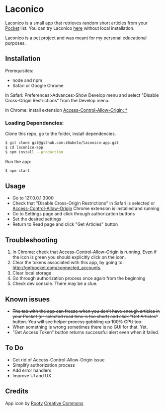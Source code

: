 # Laconico

Laconico is a small app that retrieves random short articles from your [Pocket](https://getpocket.com/) list.
You can try Laconico [here](http://laconico.surge.sh) without local installation.

Laconico is a pet project and was meant for my personal educational purposes.

## Installation
Prerequisites:
- node and npm
- Safari or Google Chrome

In Safari: Preferences>Advances>Show Develop menu and select "Disable Cross-Origin Restrictions" from the Develop menu.

In Chrome: install extension [Access-Control-Allow-Origin: *](https://chrome.google.com/webstore/detail/allow-control-allow-origi/nlfbmbojpeacfghkpbjhddihlkkiljbi)

### Loading Dependencies:

Clone this repo, go to the folder, install dependencies.
```bash
$ git clone git@github.com:iBubelo/laconico-app.git
$ cd laconico-app
$ npm install --production
```
Run the app:
```bash
$ npm start
```

## Usage
- Go to 127.0.0.1:3000
- Check that "Disable Cross-Origin Restrictions" in Safari is selected or [Access-Control-Allow-Origin](https://chrome.google.com/webstore/detail/allow-control-allow-origi/nlfbmbojpeacfghkpbjhddihlkkiljbi) Chrome extension is installed and running
- Go to Settings page and click through authorization buttons
- Set the desired settings
- Return to Read page and click "Get Articles" button

## Troubleshooting
1. In Chrome: check that Access-Control-Allow-Origin is running. Even if the icon is green you should explicitly click on the icon.
2. Clear the tokens associated with this app, by going to: http://getpocket.com/connected_accounts.
3. Clear local storage
4. Go through authorization process once again from the beginning
5. Check dev console. There may be a clue.

## Known issues
- ~~The tab with the app can freeze when you don't have enough articles in your Pocket (or selected read time is too short) and click "Get Articles" button. You will see helper process gobbling up 100% CPU too.~~
- When something is wrong sometimes there is no GUI for that. Yet.
- "Get Access Token" button returns successful alert even when it failed.

## To Do
- Get rid of Access-Control-Allow-Origin issue
- Simplify authorization process
- Add error handlers
- Improve UI and UX

## Credits
App icon by [Rooty](https://thenounproject.com/term/news/1095762/#)
[Creative Commons](https://creativecommons.org/licenses/by/3.0/us/)
